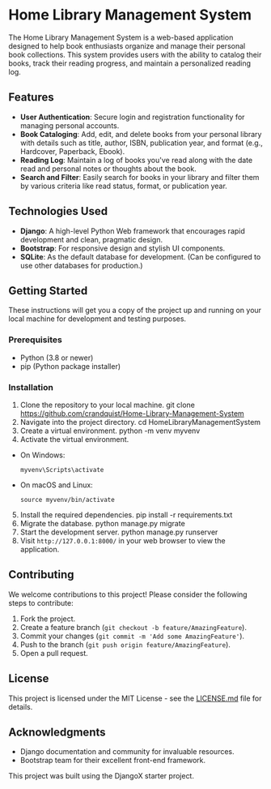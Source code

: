 # Home Library Management System

The Home Library Management System is a web-based application designed to help book enthusiasts organize and manage their personal book collections. This system provides users with the ability to catalog their books, track their reading progress, and maintain a personalized reading log.

## Features

- **User Authentication**: Secure login and registration functionality for managing personal accounts.
- **Book Cataloging**: Add, edit, and delete books from your personal library with details such as title, author, ISBN, publication year, and format (e.g., Hardcover, Paperback, Ebook).
- **Reading Log**: Maintain a log of books you've read along with the date read and personal notes or thoughts about the book.
- **Search and Filter**: Easily search for books in your library and filter them by various criteria like read status, format, or publication year.

## Technologies Used

- **Django**: A high-level Python Web framework that encourages rapid development and clean, pragmatic design.
- **Bootstrap**: For responsive design and stylish UI components.
- **SQLite**: As the default database for development. (Can be configured to use other databases for production.)

## Getting Started

These instructions will get you a copy of the project up and running on your local machine for development and testing purposes.

### Prerequisites

- Python (3.8 or newer)
- pip (Python package installer)

### Installation

1. Clone the repository to your local machine.
git clone https://github.com/crandquist/Home-Library-Management-System
2. Navigate into the project directory.
cd HomeLibraryManagementSystem
3. Create a virtual environment.
python -m venv myvenv
4. Activate the virtual environment.
- On Windows:
  ```
  myvenv\Scripts\activate
  ```
- On macOS and Linux:
  ```
  source myvenv/bin/activate
  ```
5. Install the required dependencies.
pip install -r requirements.txt
6. Migrate the database.
python manage.py migrate
7. Start the development server.
python manage.py runserver
8. Visit `http://127.0.0.1:8000/` in your web browser to view the application.

## Contributing

We welcome contributions to this project! Please consider the following steps to contribute:

1. Fork the project.
2. Create a feature branch (`git checkout -b feature/AmazingFeature`).
3. Commit your changes (`git commit -m 'Add some AmazingFeature'`).
4. Push to the branch (`git push origin feature/AmazingFeature`).
5. Open a pull request.

## License

This project is licensed under the MIT License - see the [LICENSE.md](LICENSE.md) file for details.

## Acknowledgments

- Django documentation and community for invaluable resources.
- Bootstrap team for their excellent front-end framework.

This project was built using the DjangoX starter project.
